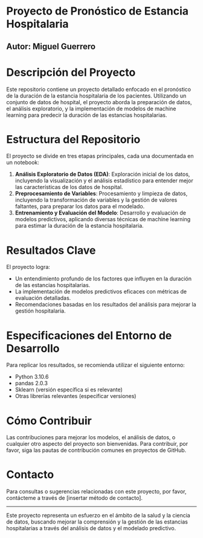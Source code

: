 # Proyecto de Pronóstico de Estancia Hospitalaria
## Autor: Miguel Guerrero

# Descripción del Proyecto
Este repositorio contiene un proyecto detallado enfocado en el pronóstico de la duración de la estancia hospitalaria de los pacientes. Utilizando un conjunto de datos de hospital, el proyecto aborda la preparación de datos, el análisis exploratorio, y la implementación de modelos de machine learning para predecir la duración de las estancias hospitalarias.

# Estructura del Repositorio
El proyecto se divide en tres etapas principales, cada una documentada en un notebook:

1. **Análisis Exploratorio de Datos (EDA)**: Exploración inicial de los datos, incluyendo la visualización y el análisis estadístico para entender mejor las características de los datos de hospital.
2. **Preprocesamiento de Variables**: Procesamiento y limpieza de datos, incluyendo la transformación de variables y la gestión de valores faltantes, para preparar los datos para el modelado.
3. **Entrenamiento y Evaluación del Modelo**: Desarrollo y evaluación de modelos predictivos, aplicando diversas técnicas de machine learning para estimar la duración de la estancia hospitalaria.

# Resultados Clave
El proyecto logra:

- Un entendimiento profundo de los factores que influyen en la duración de las estancias hospitalarias.
- La implementación de modelos predictivos eficaces con métricas de evaluación detalladas.
- Recomendaciones basadas en los resultados del análisis para mejorar la gestión hospitalaria.

# Especificaciones del Entorno de Desarrollo
Para replicar los resultados, se recomienda utilizar el siguiente entorno:

- Python 3.10.6
- pandas 2.0.3
- Sklearn (versión específica si es relevante)
- Otras librerías relevantes (especificar versiones)

# Cómo Contribuir
Las contribuciones para mejorar los modelos, el análisis de datos, o cualquier otro aspecto del proyecto son bienvenidas. Para contribuir, por favor, siga las pautas de contribución comunes en proyectos de GitHub.

# Contacto
Para consultas o sugerencias relacionadas con este proyecto, por favor, contácteme a través de [insertar método de contacto].

---

Este proyecto representa un esfuerzo en el ámbito de la salud y la ciencia de datos, buscando mejorar la comprensión y la gestión de las estancias hospitalarias a través del análisis de datos y el modelado predictivo.
